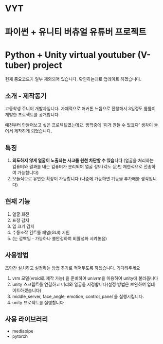 # VYT

# 파이썬 + 유니티 버츄얼 유튜버 프로젝트

# Python + Unity virtual youtuber (V-tuber) project

현재 중요코드가 일부 제외되어 있습니다. 확인하는대로 업데이트 하겠습니다.

## 소개 - 제작동기
고등학생 주니어 개발자입니다.
자체적으로 해커톤 느낌으로 진행해서 3일정도 틈틈이 개발한 프로젝트를 공개합니다.

예전부터 만들어보고 싶은 프로젝트였는데요.
방학중에 '이거 만들 수 있겠다' 생각이 들어서 제작하게 되었습니다.

## 특징
1. **의도하지 않게 얼굴이 노출되는 사고를 원천 차단할 수 있습니다**
(얼굴을 처리하는 컴퓨터와 결과를 내는 컴퓨터가 분리되어 얼굴 정보(각도 등)만 제한적으로 전송하여 가능합니다)
2. 모듈식으로 유연한 확장이 가능합니다 (나중에 가능하면 기능을 추가해볼 생각입니다)

## 현재 기능
1. 얼굴 회전
2. 표정 감지
3. 입 크기 감지
4. 수동조작 컨트롤 패널(GUI) 지원
5. (눈 깜빡임 - 가능하나 불안정하여 비활성화 시켜놓음)

## 사용방법

조만간 설치하고 설정하는 방법 추가로 적어두도록 하겠습니다. 기다려주세요

1. vrm 모델(vroid로 제작 가능) 을 준비하여 univrm을 이용하여 unity에 불러옵니다
2. unity 스크립트를 연결하고 머리와 얼굴을 지정합니다(설정 방법은 보완하여 업데이트하겠습니다)
3. middle_server, face_angle, emotion, control_panel 을 실행시킵니다.
4. unity 프로젝트를 실행합니다

## 사용 라이브러리
+ mediapipe
+ pytorch
